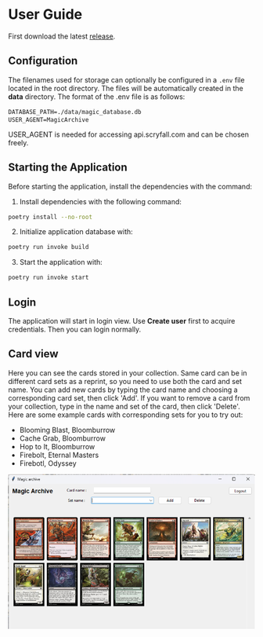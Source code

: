 # User Guide

First download the latest [release](https://github.com/jtpcode/ot-harjoitustyo/releases).

## Configuration

The filenames used for storage can optionally be configured in a `.env` file located in the root directory. The files will be automatically created in the **data** directory. The format of the .env file is as follows:

```
DATABASE_PATH=./data/magic_database.db
USER_AGENT=MagicArchive
```
USER_AGENT is needed for accessing api.scryfall.com and can be chosen freely.

## Starting the Application

Before starting the application, install the dependencies with the command:

1. Install dependencies with the following command:

```bash
poetry install --no-root
```

2. Initialize application database with:

```bash
poetry run invoke build
```

3. Start the application with:

```bash
poetry run invoke start
```

## Login

The application will start in login view. Use **Create user** first to acquire credentials. Then you can login normally.

## Card view

Here you can see the cards stored in your collection. Same card can be in different card sets as a reprint, so you need to use both the card and set name. You can add new cards by typing the card name and choosing a corresponding card set, then click 'Add'. If you want to remove a card from your collection, type in the name and set of the card, then click 'Delete'. Here are some example cards with corresponding sets for you to try out:

- Blooming Blast, Bloomburrow
- Cache Grab, Bloomburrow
- Hop to It, Bloomburrow
- Firebolt, Eternal Masters
- Firebotl, Odyssey

![](./pics/card_view.png)
